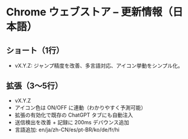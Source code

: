 # Chrome ウェブストア – 更新情報（日本語）

## ショート（1行）
- vX.Y.Z: ジャンプ精度を改善、多言語対応、アイコン挙動をシンプル化。

## 拡張（3〜5行）
- vX.Y.Z
- アイコン色は ON/OFF に連動（わかりやすく予測可能）
- 拡張の有効化で既存の ChatGPT タブにも自動注入
- 送信検出を改善 + 記録に 200ms デバウンス追加
- 言語追加: en/ja/zh-CN/es/pt-BR/ko/de/fr/hi
